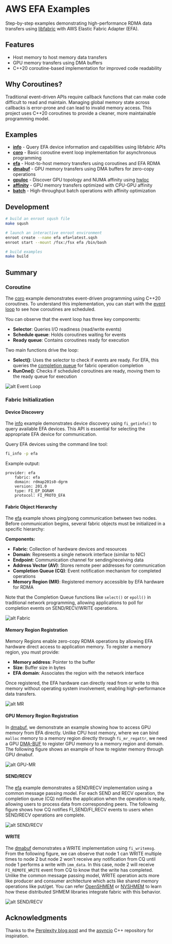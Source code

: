 # AWS EFA Examples

Step-by-step examples demonstrating high-performance RDMA data transfers using [libfabric](https://github.com/ofiwg/libfabric) with AWS Elastic Fabric Adapter (EFA).

## Features

- Host memory to host memory data transfers
- GPU memory transfers using DMA buffers
- C++20 coroutine-based implementation for improved code readability

## Why Coroutines?

Traditional event-driven APIs require callback functions that can make code
difficult to read and maintain. Managing global memory state across callbacks
is error-prone and can lead to invalid memory access. This project uses C++20
coroutines to provide a cleaner, more maintainable programming model.

## Examples

* **[info](src/info)** - Query EFA device information and capabilities using libfabric APIs
* **[coro](src/coro)** - Basic coroutine event loop implementation for asynchronous programming
* **[efa](src/efa)** - Host-to-host memory transfers using coroutines and EFA RDMA
* **[dmabuf](src/dmabuf)** - GPU memory transfers using DMA buffers for zero-copy operations
* **[gpuloc](src/gpuloc)** - Discover GPU topology and NUMA affinity using [hwloc](https://github.com/open-mpi/hwloc)
* **[affinity](src/affinity)** - GPU memory transfers optimized with CPU-GPU affinity
* **[batch](src/batch)** - High-throughput batch operations with affinity optimization

## Development

```bash
# build an enroot sqush file
make sqush

# launch an interactive enroot environment
enroot create --name efa efa+latest.sqsh
enroot start --mount /fsx:/fsx efa /bin/bash

# build examples
make build
```

## Summary

### Coroutine

The [coro](src/coro) example demonstrates event-driven programming using C++20 coroutines.
To understand this implementation, you can start with the [event loop](src/coro/include/coro.h)
to see how coroutines are scheduled.

You can observe that the event loop has three key components:
- **Selector**: Queries I/O readiness (read/write events)
- **Schedule queue**: Holds coroutines waiting for events
- **Ready queue**: Contains coroutines ready for execution

Two main functions drive the loop:
- **Select()**: Uses the selector to check if events are ready. For EFA, this queries the [completion queue](https://github.com/ofiwg/libfabric/blob/7d60749967a425fff75dd36df03757ab871b0b4e/man/fi_cq.3.md) for fabric operation completion
- **RunOne()**: Checks if scheduled coroutines are ready, moving them to the ready queue for execution

![alt Event Loop](imgs/io.png)

### Fabric Initialization

#### Device Discovery

The [info](src/info) example demonstrates device discovery using `fi_getinfo()` to
query available EFA devices. This API is essential for selecting the appropriate
EFA device for communication.

Query EFA devices using the command line tool:
```bash
fi_info -p efa
```

Example output:
```
provider: efa
    fabric: efa
    domain: rdmap201s0-dgrm
    version: 201.0
    type: FI_EP_DGRAM
    protocol: FI_PROTO_EFA
```

#### Fabric Object Hierarchy

The [efa](src/efa) example shows ping/pong communication between two nodes.
Before communication begins, several fabric objects must be initialized in a
specific hierarchy:

**Components:**
- **Fabric**: Collection of hardware devices and resources
- **Domain**: Represents a single network interface (similar to NIC)
- **Endpoint**: Communication channel for sending/receiving data
- **Address Vector (AV)**: Stores remote peer addresses for communication
- **Completion Queue (CQ)**: Event notification mechanism for completed operations
- **Memory Region (MR)**: Registered memory accessible by EFA hardware for RDMA

Note that the Completion Queue functions like `select()` or `epoll()` in
traditional network programming, allowing applications to poll for completion
events on SEND/RECV/WRITE operations.

![alt Fabric](imgs/fabric.png)

#### Memory Region Registration

Memory Regions enable zero-copy RDMA operations by allowing EFA hardware direct
access to application memory. To register a memory region, you must provide:

- **Memory address**: Pointer to the buffer
- **Size**: Buffer size in bytes
- **EFA domain**: Associates the region with the network interface

Once registered, the EFA hardware can directly read from or write to this memory
without operating system involvement, enabling high-performance data transfers.

![alt MR](imgs/mr.png)

#### GPU Memory Region Registration

In [dmabuf](src/dmabuf), we demonstrate an example showing how to access GPU memory
from EFA directly. Unlike CPU host memory, where we can bind `malloc` memory to
a memory region directly through `fi_mr_regattr`, we need a
GPU [DMA-BUF](https://docs.nvidia.com/datacenter/cloud-native/gpu-operator/24.6.2/gpu-operator-rdma.html)
to register GPU memory to a memory region and domain. The following figure shows
an example of how to register memory through GPU dmabuf.

![alt GPU-MR](imgs/gpu-mr.png)

#### SEND/RECV

The [efa](src/efa) example demonstrates a SEND/RECV implementation using a
common message passing model. For each SEND and RECV operation, the completion
queue (CQ) notifies the application when the operation is ready, allowing users
to process data from corresponding peers. The following figure shows how CQ
notifies FI_SEND/FI_RECV events to users when SEND/RECV operations are complete.

![alt SEND/RECV](imgs/send-recv.png)

#### WRITE

The [dmabuf](src/dmabuf) demonstrates a WRITE implementation using `fi_writemsg`.
From the following figure, we can observe that node 1 can WRITE multiple times to
node 2 but node 2 won't receive any notification from CQ until node 1 performs a
write with `imm_data`. In this case, node 2 will receive `FI_REMOTE_WRITE` event
from CQ to know that the write has completed. Unlike the common message passing
model, WRITE operation acts more like producer and consumer architecture which
acts like shared memory operations like put/get. You can refer [OpenSHMEM](https://docs.open-mpi.org/en/main/man-openshmem/man3/OpenSHMEM.3.html)
or [NVSHMEM](https://docs.nvidia.com/nvshmem/api/index.html) to learn how these
distributed SHMEM libraries integrate fabric with this behavior.

![alt SEND/RECV](imgs/write.png)

## Acknowledgments

Thanks to the [Perplexity blog post](https://www.perplexity.ai/hub/blog/high-performance-gpu-memory-transfer-on-aws) and the [asyncio](https://github.com/netcan/asyncio) C++ repository for inspiration.
